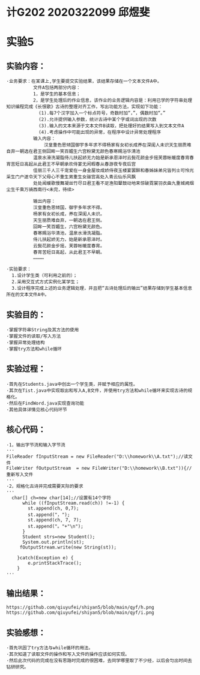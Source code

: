 # 计G202 2020322099 邱煜斐
# 实验5

## 实验内容：
    ·业务要求：在某课上,学生要提交实验结果，该结果存储在一个文本文件A中。
              文件A包括两部分内容：
              1，是学生的基本信息；
              2，是学生处理后的作业信息，该作业的业务逻辑内容是：利用已学的字符串处理知识编程完成《长恨歌》古诗的整理对齐工作，写出功能方法，实现如下功能：
                (1).每7个汉字加入一个标点符号，奇数时加“，”，偶数时加“。”
                (2).允许提供输入参数，统计古诗中某个字或词出现的次数
                (3).输入的文本来源于文本文件B读取，把处理好的结果写入到文本文件A
                (4).考虑操作中可能出现的异常，在程序中设计异常处理程序
              输入内容：
                  汉皇重色思倾国御宇多年求不得杨家有女初长成养在深闺人未识天生丽质难自弃一朝选在君王侧回眸一笑百媚生六宫粉黛无颜色春寒赐浴华清池
              温泉水滑洗凝脂侍儿扶起娇无力始是新承恩泽时云鬓花颜金步摇芙蓉帐暖度春宵春宵苦短日高起从此君王不早朝承欢侍宴无闲暇春从春游夜专夜后宫
              佳丽三千人三千宠爱在一身金屋妆成娇侍夜玉楼宴罢醉和春姊妹弟兄皆列士可怜光采生门户遂令天下父母心不重生男重生女骊宫高处入青云仙乐风飘
              处处闻缓歌慢舞凝丝竹尽日君王看不足渔阳鼙鼓动地来惊破霓裳羽衣曲九重城阙烟尘生千乘万骑西南行<未完，待续>

              输出内容：
              汉皇重色思倾国，御宇多年求不得。
              杨家有女初长成，养在深闺人未识。
              天生丽质难自弃，一朝选在君王侧。
              回眸一笑百媚生，六宫粉黛无颜色。
              春寒赐浴华清池，温泉水滑洗凝脂。
              侍儿扶起娇无力，始是新承恩泽时。
              云鬓花颜金步摇，芙蓉帐暖度春宵。
              春宵苦短日高起，从此君王不早朝。
              …………

    ·实验要求：
      1.设计学生类（可利用之前的）；
      2.采用交互式方式实例化某学生；
      3.设计程序完成上述的业务逻辑处理，并且把“古诗处理后的输出”结果存储到学生基本信息所在的文本文件A中。

      
## 实验目的：
    ·掌握字符串String及其方法的使用
    ·掌握文件的读取/写入方法
    ·掌握异常处理结构
    ·掌握try方法和while循环
## 实验过程：
    ·首先在Students.java中创出一个学生类，并赋予相应的属性。
    ·其次在Tist.java中实现取出和写入A,B文件，并使用try方法和while循环来实现古诗的规格化。
    ·然后在FindWord.java实现查询功能
    ·其他具体详情见核心代码环节
## 核心代码：
    ·1，输出字节流和输入字节流
    ···
    FileReader fInputStream = new FileReader("D:\\homework\\A.txt");//读文件
    FileWriter fOutputStream  = new FileWriter("D:\\homework\\B.txt")){//重新写入文件	   
    ···
    ·2，规格化古诗并完成需要天际的要求
    ···
      char[] ch=new char[14];//设置有14个字符
		  while ((fInputStream.read(ch)) !=-1) {
		    st.append(ch, 0,7);
		    st.append("，");
		    st.append(ch, 7, 7);
		    st.append("。"+"\n");
		  }
		  Student strs=new Student();
		  System.out.println(st);
	     fOutputStream.write(new String(st));
	     
		}catch(Exception e) {
			e.printStackTrace();
		}
    ···
## 输出结果：

    https://github.com/qiuyufei/shiyan5/blob/main/qyf/h.png
    https://github.com/qiuyufei/shiyan5/blob/main/qyf/i.png

    
## 实验感想：
    ·首先巩固了try方法与while循环的用法。
    ·其次知道了读取文件的操作和写入文件的操作应该如何实现。
    ·然后此次代码的完成在没有思路时完成的很困难，去同学哪里取了不少经，以后会匀出时间去钻研研究。

